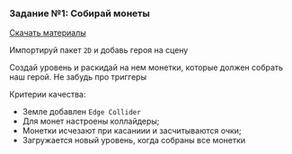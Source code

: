 ### Задание №1: Собирай монеты

[Скачать материалы](https://github.com/UniumGames/Lessons/blob/master/17/01.%20Собирай%20монеты/Sprites%20для%20примера%20и%201%20задания.zip)

Импортируй пакет `2D` и добавь героя на сцену

Создай уровень и раскидай на нем монетки, которые должен собрать наш герой. Не забудь про триггеры

Критерии качества:

- Земле добавлен `Edge Collider`
- Для монет настроены коллайдеры;
- Монетки исчезают при касаниии и засчитываются очки;
- Загружается новый уровень, когда собраны все монетки